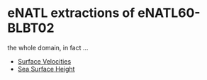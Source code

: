# eNATL extractions of eNATL60-BLBT02

the whole domain, in fact ...

   - [Surface Velocities](https://github.com/AurelieAlbert/extractions/blob/main/items/eNATL60-BLB002-SSU-SSV.md)
   - [Sea Surface Height](https://github.com/AurelieAlbert/extractions/blob/main/items/eNATL60-BLB002-SSH.md)
